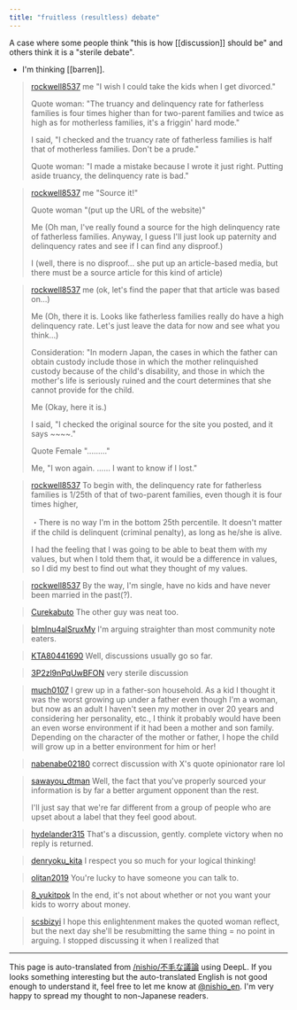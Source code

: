 ```yaml
---
title: "fruitless (resultless) debate"
---
```


A case where some people think "this is how [[discussion]] should be" and others think it is a "sterile debate".
- I'm thinking [[barren]].

> [rockwell8537](https://twitter.com/rockwell8537/status/1687496081784139776) me "I wish I could take the kids when I get divorced."
>
>  Quote woman: "The truancy and delinquency rate for fatherless families is four times higher than for two-parent families and twice as high as for motherless families, it's a friggin' hard mode."
>
>  I said, "I checked and the truancy rate of fatherless families is half that of motherless families. Don't be a prude."
>
>  Quote woman: "I made a mistake because I wrote it just right. Putting aside truancy, the delinquency rate is bad."

> [rockwell8537](https://twitter.com/rockwell8537/status/1687497353589358592) me "Source it!"
>
>  Quote woman "(put up the URL of the website)"
>
>  Me (Oh man, I've really found a source for the high delinquency rate of fatherless families. Anyway, I guess I'll just look up paternity and delinquency rates and see if I can find any disproof.)
>
>  I (well, there is no disproof... she put up an article-based media, but there must be a source article for this kind of article)

> [rockwell8537](https://twitter.com/rockwell8537/status/1687498001420627968) me (ok, let's find the paper that that article was based on...)
>
>  Me (Oh, there it is. Looks like fatherless families really do have a high delinquency rate. Let's just leave the data for now and see what you think...)
>
>  Consideration: "In modern Japan, the cases in which the father can obtain custody include those in which the mother relinquished custody because of the child's disability, and those in which the mother's life is seriously ruined and the court determines that she cannot provide for the child.
>
>  Me (Okay, here it is.)
>
>  I said, "I checked the original source for the site you posted, and it says ~~~~."
>
>  Quote Female "........."
>
>  Me, "I won again. ...... I want to know if I lost."

> [rockwell8537](https://twitter.com/rockwell8537/status/1687499799887851520) To begin with, the delinquency rate for fatherless families is 1/25th of that of two-parent families, even though it is four times higher,
>
>  ・There is no way I'm in the bottom 25th percentile.
>  It doesn't matter if the child is delinquent (criminal penalty), as long as he/she is alive.
>
>  I had the feeling that I was going to be able to beat them with my values, but when I told them that, it would be a difference in values, so I did my best to find out what they thought of my values.

> [rockwell8537](https://twitter.com/rockwell8537/status/1687631502224539652) By the way, I'm single, have no kids and have never been married in the past(?).

> [Curekabuto](https://twitter.com/Curekabuto/status/1687667927141797889) The other guy was neat too.

> [bImInu4alSruxMy](https://twitter.com/bImInu4alSruxMy/status/1687648272649998337) I'm arguing straighter than most community note eaters.

> [KTA80441690](https://twitter.com/KTA80441690/status/1687594969996111877) Well, discussions usually go so far.

> [3P2zl9nPqUwBFON](https://twitter.com/3P2zl9nPqUwBFON/status/1687628383541440514) very sterile discussion

> [much0107](https://twitter.com/much0107/status/1687694770158850049) I grew up in a father-son household. As a kid I thought it was the worst growing up under a father even though I'm a woman, but now as an adult I haven't seen my mother in over 20 years and considering her personality, etc., I think it probably would have been an even worse environment if it had been a mother and son family.
>  Depending on the character of the mother or father, I hope the child will grow up in a better environment for him or her!

> [nabenabe02180](https://twitter.com/nabenabe02180/status/1687697229447081985) correct discussion with X's quote opinionator rare lol

> [sawayou_dtman](https://twitter.com/sawayou_dtman/status/1687677793587630080) Well, the fact that you've properly sourced your information is by far a better argument opponent than the rest.
>
>  I'll just say that we're far different from a group of people who are upset about a label that they feel good about.

> [hydelander315](https://twitter.com/hydelander315/status/1687662873429065728) That's a discussion, gently.
>  complete victory when no reply is returned.

> [denryoku_kita](https://twitter.com/denryoku_kita/status/1687657692498911232) I respect you so much for your logical thinking!

> [olitan2019](https://twitter.com/olitan2019/status/1687667377914425344) You're lucky to have someone you can talk to.

> [8_yukitpok](https://twitter.com/8_yukitpok/status/1687704239408353280) In the end, it's not about whether or not you want your kids to worry about money.

> [scsbizyi](https://twitter.com/scsbizyi/status/1687655900423880704) I hope this enlightenment makes the quoted woman reflect, but the next day she'll be resubmitting the same thing = no point in arguing.
>  I stopped discussing it when I realized that

---
This page is auto-translated from [/nishio/不毛な議論](https://scrapbox.io/nishio/不毛な議論) using DeepL. If you looks something interesting but the auto-translated English is not good enough to understand it, feel free to let me know at [@nishio_en](https://twitter.com/nishio_en). I'm very happy to spread my thought to non-Japanese readers.